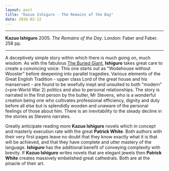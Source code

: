 ```yaml
---
layout: post
title: "Kazuo Ishiguro - The Remains of the Day"
date: 2016-02-12
---
```

  
***
<b>Kazuo Ishiguro</b> 2005. _The Remains of the Day_. London: Faber and Faber. 258 pp.

***

A deceptively simple story within which there is much going on, much wisdom.  As with the fabulous <a href="https://timeteam.github.io/blog/2015/06/13/The-Buried-Giant">The Buried Giant</a>, **Ishiguro** takes great care to create a convincing voice.  This one starts out as "Wodehouse without Wooster" before deepening into parallel tragedies.  Various elements of the Great English Tradition - upper class Lord of the great house and his manservant - are found to be woefully inept and unsuited to both "modern" (=pre-World War 2) politics and also to personal relationships.  The story is narrated in the first person by the butler, Mr Stevens, who is a wonderful creation being one who cultivates professional efficiency, dignity and duty before all else but is splendidly wooden and unaware of the personal feelings of those about him.  There is an inevitability to the steady decline in the stories as Stevens narrates. 

Greatly anticipate reading more **Kazuo Ishiguro** novels which in concept and masterly execution rate with the great **Patrick White**.  Both authors with their very first pages leave no doubt that they know exactly what it is that will be achieved, and that they have complete and utter mastery of the language.  **Ishiguro** has the additional benefit of conveying complexity with brevity. If **Kazuo Ishiguro** writes novels that are elegant jewels then **Patrick White** creates massively embelished great cathedrals.  Both are at the pinacle of their art.
